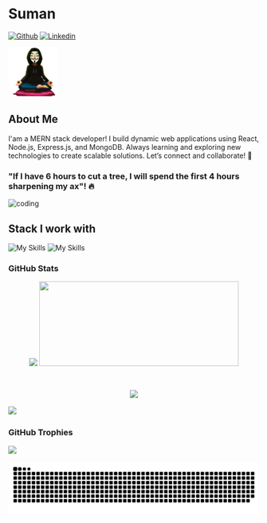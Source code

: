 # Suman

[![Github](https://img.shields.io/github/followers/sumanadithan?label=Follow&style=social)](https://github.com/sumanadithan)
[![Linkedin](https://img.shields.io/badge/Suman%20Adithan-blue?style=flat-square&logo=linkedin&logoColor=white&link=https://www.linkedin.com/in/suman-99334825b/)](https://www.linkedin.com/in/suman-99334825b//)

<img src="./img/profile.png" width="100"/>

## About Me

I'am a MERN stack developer! I build dynamic web applications using React, Node.js, Express.js, and MongoDB. Always learning and exploring new technologies to create scalable solutions. Let’s connect and collaborate! 🚀

### "If I have 6 hours to cut a tree, I will spend the first 4 hours sharpening my ax"! 🔥

![coding](https://tenor.com/view/ninjala-jane-hacker-hacking-computer-gif-20337624.gif)

## Stack I work with

![My Skills](https://go-skill-icons.vercel.app/api/icons?i=js,ts,react,nodejs,express,mongodb,redux,zustand,reactquery,tailwind,sass,vite,vitest,figma,git)
![My Skills](https://skillicons.dev/icons?i=github,npm,yarn,postman,vscode,nginx,netlify,vercel,firebase,heroku,aws,linux,windows,ubuntu)

### GitHub Stats

<p align="center">
<img style='width:400px' src='https://github-readme-stats.vercel.app/api?username=sumanadithan&theme=dark&hide_border=false&include_all_commits=false&count_private=false'/>
<img style='width:400px; height:170px' src='https://github-readme-stats.vercel.app/api/top-langs/?username=sumanadithan&theme=dark&hide_border=false&include_all_commits=false&count_private=false&layout=compact'/>
</p>
<br>
<p align="center">
<img style='width:400px;' src='https://github-readme-streak-stats-salesp07.vercel.app/?user=sumanadithan&theme=dark'/>
</p>
<div>
  <img src="https://visitor-badge.laobi.icu/badge?page_id=sumanadithan.sumanadithan&left_text=Profile%20Views"  />
</div>

### GitHub Trophies

![](https://github-profile-trophy.vercel.app/?username=sumanadithan&theme=radical&no-frame=false&no-bg=true&margin-w=4)

<picture>
  <source media="(prefers-color-scheme: dark)" srcset="https://raw.githubusercontent.com/sumanadithan/sumanadithan/output/github-snake-dark.svg" />
  <source media="(prefers-color-scheme: light)" srcset="https://raw.githubusercontent.com/sumanadithan/sumanadithan/output/github-snake.svg" />
  <img alt="github-snake" src="https://raw.githubusercontent.com/sumanadithan/sumanadithan/output/github-snake.svg" />
</picture>
